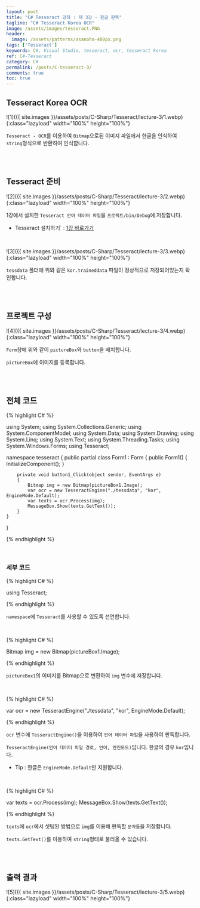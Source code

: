 ```yaml
---
layout: post
title: "C# Tesseract 강좌 : 제 3강 - 한글 판독"
tagline: "C# Tesseract Korea OCR"
image: /assets/images/tesseract.PNG
header:
  image: /assets/patterns/asanoha-400px.png
tags: ['Tesseract']
keywords: C#, Visual Studio, tesseract, ocr, tesseract korea
ref: C#-Tesseract
category: C#
permalink: /posts/C-tesseract-3/
comments: true
toc: true
---
```


## Tesseract Korea OCR ##

![1]({{ site.images }}/assets/posts/C-Sharp/Tesseract/lecture-3/1.webp){:class="lazyload" width="100%" height="100%"}

`Tesseract - OCR`를 이용하여 `Bitmap`으로된 이미지 파일에서 한글을 인식하여 `string`형식으로 반환하여 인식합니다.

<br>
<br>

## Tesseract 준비 ##

![2]({{ site.images }}/assets/posts/C-Sharp/Tesseract/lecture-3/2.webp){:class="lazyload" width="100%" height="100%"}

1강에서 설치한 `Tesseract 언어 데이터 파일`을 `프로젝트/bin/Debug`에 저장합니다.

- Tesseract 설치하기` : [1강 바로가기][1강] 

<br>

![3]({{ site.images }}/assets/posts/C-Sharp/Tesseract/lecture-3/3.webp){:class="lazyload" width="100%" height="100%"}

`tessdata` 폴더에 위와 같은 `kor.traineddata` 파일이 정상적으로 저장되어있는지 확인합니다.

<br>
<br>

## 프로젝트 구성

![4]({{ site.images }}/assets/posts/C-Sharp/Tesseract/lecture-3/4.webp){:class="lazyload" width="100%" height="100%"}

`Form`창에 위와 같이 `pictureBox`와 `button`을 배치합니다.

`pictureBox`에 이미지를 등록합니다.

<br>
<br>

## 전체 코드

{% highlight C# %}

using System;
using System.Collections.Generic;
using System.ComponentModel;
using System.Data;
using System.Drawing;
using System.Linq;
using System.Text;
using System.Threading.Tasks;
using System.Windows.Forms;
using Tesseract;

namespace tesseract
{
    public partial class Form1 : Form
    {
        public Form1()
        {
            InitializeComponent();
        }

        private void button1_Click(object sender, EventArgs e)
        {
            Bitmap img = new Bitmap(pictureBox1.Image);
            var ocr = new TesseractEngine("./tessdata", "kor", EngineMode.Default);
            var texts = ocr.Process(img);
            MessageBox.Show(texts.GetText());
        }
    }
}

{% endhighlight %}

<br>

### 세부 코드

{% highlight C# %}

using Tesseract;

{% endhighlight %}

`namespace`에 `Tesseract`를 사용할 수 있도록 선언합니다.

<br>

{% highlight C# %}

Bitmap img = new Bitmap(pictureBox1.Image);

{% endhighlight %}

`pictureBox1`의 이미지를 Bitmap으로 변환하여 `img` 변수에 저장합니다.

<br>

{% highlight C# %}

var ocr = new TesseractEngine("./tessdata", "kor", EngineMode.Default);

{% endhighlight %}

`ocr` 변수에 `TesseractEngine()`을 이용하여 `언어 데이터 파일`을 사용하여 판독합니다.

`TesseractEngine(언어 데이터 파일 경로, 언어, 엔진모드)`입니다. 한글의 경우 `kor`입니다.

- Tip : 한글은 `EngineMode.Default`만 지원합니다.

<br>

{% highlight C# %}

var texts = ocr.Process(img);
MessageBox.Show(texts.GetText());

{% endhighlight %}

`texts`에 `ocr`에서 셋팅된 방법으로 `img`를 이용해 판독할 `문자들`을 저장합니다.

`texts.GetText()`를 이용하여 `string`형태로 불러올 수 있습니다.

<br>
<br>

## 출력 결과

![5]({{ site.images }}/assets/posts/C-Sharp/Tesseract/lecture-3/5.webp){:class="lazyload" width="100%" height="100%"}

[1강]: https://076923.github.io/posts/C-tesseract-1/

